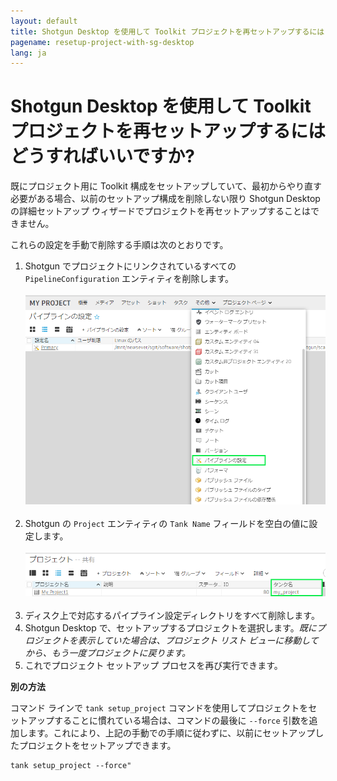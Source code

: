 ```yaml
---
layout: default
title: Shotgun Desktop を使用して Toolkit プロジェクトを再セットアップするにはどうすればいいですか?
pagename: resetup-project-with-sg-desktop
lang: ja
---
```


# Shotgun Desktop を使用して Toolkit プロジェクトを再セットアップするにはどうすればいいですか?

既にプロジェクト用に Toolkit 構成をセットアップしていて、最初からやり直す必要がある場合、以前のセットアップ構成を削除しない限り Shotgun Desktop の詳細セットアップ ウィザードでプロジェクトを再セットアップすることはできません。

これらの設定を手動で削除する手順は次のとおりです。

1. Shotgun でプロジェクトにリンクされているすべての `PipelineConfiguration` エンティティを削除します。<br/><br/>![PipelineConfiguration エンティティ ページへのアクセス](images/pipeline-configuration-entity-page.png)<br/><br/>
2. Shotgun の `Project` エンティティの `Tank Name` フィールドを空白の値に設定します。<br/><br/>![プロジェクト タンク名フィールドをクリア](images/clear-project-tank-name.png)<br/><br/>
3. ディスク上で対応するパイプライン設定ディレクトリをすべて削除します。
4. Shotgun Desktop で、セットアップするプロジェクトを選択します。*既にプロジェクトを表示していた場合は、プロジェクト リスト ビューに移動してから、もう一度プロジェクトに戻ります。*
6. これでプロジェクト セットアップ プロセスを再び実行できます。

**別の方法**

コマンド ラインで `tank setup_project` コマンドを使用してプロジェクトをセットアップすることに慣れている場合は、コマンドの最後に `--force` 引数を追加します。これにより、上記の手動での手順に従わずに、以前にセットアップしたプロジェクトをセットアップできます。

    tank setup_project --force"


